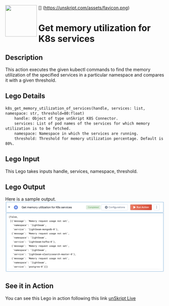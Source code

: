 [<img align="left" src="https://unskript.com/assets/favicon.png" width="100" height="100" style="padding-right: 5px">]
(https://unskript.com/assets/favicon.png)
<h1>Get memory utilization for K8s services</h1>

## Description
This action executes the given kubectl commands to find the memory utilization of the specified services in a particular namespace and compares it with a given threshold.

## Lego Details
	k8s_get_memory_utilization_of_services(handle, services: list, namespace: str, threshold=80:float)
		handle: Object of type unSkript K8S Connector.
		services: List of pod names of the services for which memory utilization is to be fetched.
		namespace: Namespace in which the services are running.
		threshold: Threshold for memory utilization percentage. Default is 80%.


## Lego Input
This Lego takes inputs handle, services, namespace, threshold.

## Lego Output
Here is a sample output.
<img src="./1.png">

## See it in Action

You can see this Lego in action following this link [unSkript Live](https://us.app.unskript.io)
